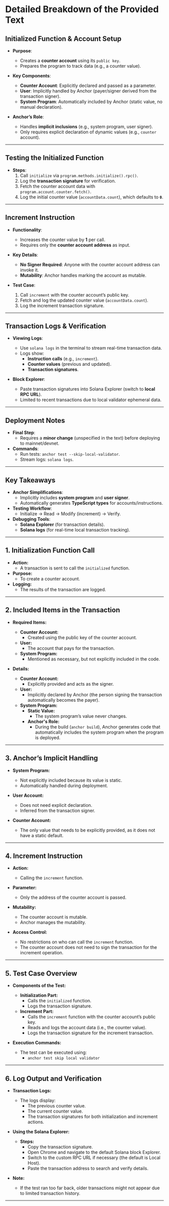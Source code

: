 # Detailed Breakdown of the Provided Text

## **Initialized Function & Account Setup**
- **Purpose**:  
  - Creates a **counter account** using its `public key`.  
  - Prepares the program to track data (e.g., a counter value).  

- **Key Components**:  
  - **Counter Account**: Explicitly declared and passed as a parameter.  
  - **User**: Implicitly handled by Anchor (payer/signer derived from the transaction signer).  
  - **System Program**: Automatically included by Anchor (static value, no manual declaration).  

- **Anchor’s Role**:  
  - Handles **implicit inclusions** (e.g., system program, user signer).  
  - Only requires explicit declaration of dynamic values (e.g., `counter` account).  

---

## **Testing the Initialized Function**
- **Steps**:  
  1. Call `initialize` via `program.methods.initialize().rpc()`.  
  2. Log the **transaction signature** for verification.  
  3. Fetch the counter account data with `program.account.counter.fetch()`.  
  4. Log the initial counter value (`accountData.count`), which defaults to **`0`**.  

---

## **Increment Instruction**
- **Functionality**:  
  - Increases the counter value by **1** per call.  
  - Requires only the **counter account address** as input.  

- **Key Details**:  
  - **No Signer Required**: Anyone with the counter account address can invoke it.  
  - **Mutability**: Anchor handles marking the account as mutable.  

- **Test Case**:  
  1. Call `increment` with the counter account’s public key.  
  2. Fetch and log the updated counter value (`accountData.count`).  
  3. Log the increment transaction signature.  

---

## **Transaction Logs & Verification**
- **Viewing Logs**:  
  - Use `solana logs` in the terminal to stream real-time transaction data.  
  - Logs show:  
    - **Instruction calls** (e.g., `increment`).  
    - **Counter values** (previous and updated).  
    - **Transaction signatures**.  

- **Block Explorer**:  
  - Paste transaction signatures into Solana Explorer (switch to **local RPC URL**).  
  - Limited to recent transactions due to local validator ephemeral data.  

---

## **Deployment Notes**
- **Final Step**:  
  - Requires a **minor change** (unspecified in the text) before deploying to mainnet/devnet.  
- **Commands**:  
  - Run tests: `anchor test --skip-local-validator`.  
  - Stream logs: `solana logs`.  

---

## **Key Takeaways**
- **Anchor Simplifications**:  
  - Implicitly includes **system program** and **user signer**.  
  - Automatically generates **TypeScript types** for accounts/instructions.  
- **Testing Workflow**:  
  - Initialize → Read → Modify (increment) → Verify.  
- **Debugging Tools**:  
  - **Solana Explorer** (for transaction details).  
  - **Solana logs** (for real-time local transaction tracking).

-----------

## 1. **Initialization Function Call**

- **Action:**  
  - A transaction is sent to call the `initialized` function.
- **Purpose:**  
  - To create a counter account.
- **Logging:**  
  - The results of the transaction are logged.

---

## 2. **Included Items in the Transaction**

- **Required Items:**  
  - **Counter Account:**  
    - Created using the public key of the counter account.
  - **User:**  
    - The account that pays for the transaction.
  - **System Program:**  
    - Mentioned as necessary, but not explicitly included in the code.
  
- **Details:**  
  - **Counter Account:**  
    - Explicitly provided and acts as the signer.
  - **User:**  
    - Implicitly declared by Anchor (the person signing the transaction automatically becomes the payer).
  - **System Program:**  
    - **Static Value:**  
      - The system program’s value never changes.
    - **Anchor's Role:**  
      - During the build (`anchor build`), Anchor generates code that automatically includes the system program when the program is deployed.

---

## 3. **Anchor’s Implicit Handling**

- **System Program:**  
  - Not explicitly included because its value is static.
  - Automatically handled during deployment.
  
- **User Account:**  
  - Does not need explicit declaration.
  - Inferred from the transaction signer.

- **Counter Account:**  
  - The only value that needs to be explicitly provided, as it does not have a static default.

---

## 4. **Increment Instruction**

- **Action:**  
  - Calling the `increment` function.
  
- **Parameter:**  
  - Only the address of the counter account is passed.
  
- **Mutability:**  
  - The counter account is mutable.
  - Anchor manages the mutability.
  
- **Access Control:**  
  - No restrictions on who can call the `increment` function.
  - The counter account does not need to sign the transaction for the increment operation.

---

## 5. **Test Case Overview**

- **Components of the Test:**  
  - **Initialization Part:**  
    - Calls the `initialized` function.
    - Logs the transaction signature.
  - **Increment Part:**  
    - Calls the `increment` function with the counter account’s public key.
    - Reads and logs the account data (i.e., the counter value).
    - Logs the transaction signature for the increment transaction.
  
- **Execution Commands:**  
  - The test can be executed using:  
    - `anchor test skip local validator`

---

## 6. **Log Output and Verification**

- **Transaction Logs:**  
  - The logs display:
    - The previous counter value.
    - The current counter value.
    - The transaction signatures for both initialization and increment actions.
  
- **Using the Solana Explorer:**  
  - **Steps:**
    - Copy the transaction signature.
    - Open Chrome and navigate to the default Solana block Explorer.
    - Switch to the custom RPC URL if necessary (the default is Local Host).
    - Paste the transaction address to search and verify details.
  
- **Note:**  
  - If the test ran too far back, older transactions might not appear due to limited transaction history.

---
